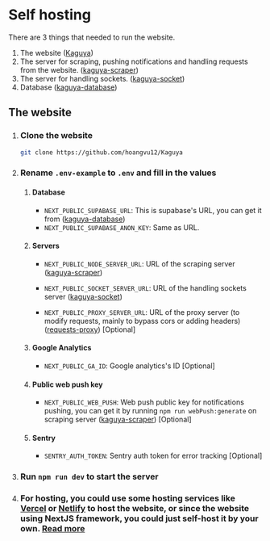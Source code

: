 # Self hosting

There are 3 things that needed to run the website.

1. The website ([Kaguya](https://github.com/hoangvu12/Kaguya))
2. The server for scraping, pushing notifications and handling requests from the website. ([kaguya-scraper](https://github.com/hoangvu12/kaguya-scraper))
3. The server for handling sockets. ([kaguya-socket](https://github.com/hoangvu12/kaguya-socket))
4. Database ([kaguya-database](https://github.com/hoangvu12/kaguya-scraper))

## The website

1. ### Clone the website

   ```bash
   git clone https://github.com/hoangvu12/Kaguya
   ```

2. ### Rename `.env-example` to `.env` and fill in the values

   1. #### Database

      - `NEXT_PUBLIC_SUPABASE_URL`: This is supabase's URL, you can get it from ([kaguya-database](https://github.com/hoangvu12/kaguya-scraper))
      - `NEXT_PUBLIC_SUPABASE_ANON_KEY`: Same as URL.

   2. #### Servers

      - `NEXT_PUBLIC_NODE_SERVER_URL`: URL of the scraping server ([kaguya-scraper](https://github.com/hoangvu12/kaguya-scraper))

      - `NEXT_PUBLIC_SOCKET_SERVER_URL`: URL of the handling sockets server ([kaguya-socket](https://github.com/hoangvu12/kaguya-socket))

      - `NEXT_PUBLIC_PROXY_SERVER_URL`: URL of the proxy server (to modify requests, mainly to bypass cors or adding headers) ([requests-proxy](https://github.com/hoangvu12/requests-proxy)) [Optional]

   3. #### Google Analytics

      - `NEXT_PUBLIC_GA_ID`: Google analytics's ID [Optional]

   4. #### Public web push key

      - `NEXT_PUBLIC_WEB_PUSH`: Web push public key for notifications pushing, you can get it by running `npm run webPush:generate` on scraping server ([kaguya-scraper](https://github.com/hoangvu12/kaguya-scraper)) [Optional]

   5. #### Sentry
      - `SENTRY_AUTH_TOKEN`: Sentry auth token for error tracking [Optional]

3. ### Run `npm run dev` to start the server

4. ### For hosting, you could use some hosting services like [Vercel](https://vercel.app) or [Netlify](https://www.netlify.com) to host the website, or since the website using NextJS framework, you could just self-host it by your own. [Read more](https://nextjs.org/docs/deployment)
